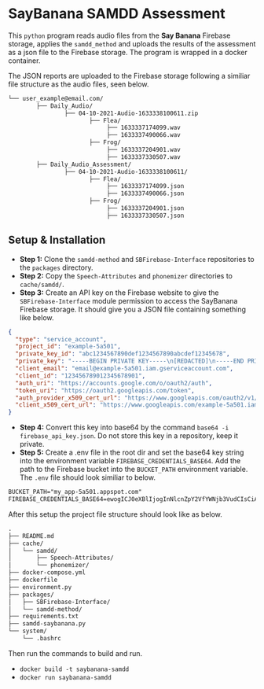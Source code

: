# SayBanana SAMDD Assessment
This  `python` program reads audio files from the **Say Banana** Firebase storage, applies the `samdd_method` and uploads the results of the assessment as a json file to the Firebase storage.
The program is wrapped in a docker container.

The JSON reports are uploaded to the Firebase storage following a similiar file structure as the audio files, seen below.
```txt
└── user_example@email.com/ 
        ├── Daily_Audio/
                ├── 04-10-2021-Audio-1633338100611.zip
                       ├── Flea/
                            ├── 1633337174099.wav
                            ├── 1633337490066.wav
                       ├── Frog/
                            ├── 1633337204901.wav
                            ├── 1633337330507.wav
        ├── Daily_Audio_Assessment/
                ├── 04-10-2021-Audio-1633338100611/
                       ├── Flea/
                            ├── 1633337174099.json
                            ├── 1633337490066.json
                       ├── Frog/
                            ├── 1633337204901.json
                            ├── 1633337330507.json
```

## Setup & Installation

- **Step 1:** Clone the `samdd-method` and `SBFirebase-Interface` repositories to the `packages` directory.
- **Step 2:** Copy the  `Speech-Attributes` and `phonemizer` directories to `cache/samdd/`.
- **Step 3:** Create an API key on the Firebase website to give the `SBFirebase-Interface` module permission to access the SayBanana Firebase storage. It should give you a JSON file containing something like below.
```json
{
  "type": "service_account",
  "project_id": "example-5a501",
  "private_key_id": "abc1234567890def1234567890abcdef12345678",
  "private_key": "-----BEGIN PRIVATE KEY-----\n[REDACTED]\n-----END PRIVATE KEY-----\n",
  "client_email": "email@example-5a501.iam.gserviceaccount.com",
  "client_id": "123456789012345678901",
  "auth_uri": "https://accounts.google.com/o/oauth2/auth",
  "token_uri": "https://oauth2.googleapis.com/token",
  "auth_provider_x509_cert_url": "https://www.googleapis.com/oauth2/v1/certs",
  "client_x509_cert_url": "https://www.googleapis.com/example-5a501.iam.gserviceaccount.com"
}
```
- **Step 4:** Convert this key into base64 by the command `base64 -i firebase_api_key.json`. Do not store this key in a repository, keep it private.
- **Step 5:** Create a .env file in the root dir and set the base64 key string into the environment variable `FIREBASE_CREDENTIALS_BASE64`. Add the path to the Firebase bucket into the `BUCKET_PATH` environment variable. The `.env` file should look similiar to below.
```txt
BUCKET_PATH="my_app-5a501.appspot.com" 
FIREBASE_CREDENTIALS_BASE64=ewogICJ0eXBlIjogInNlcnZpY2VfYWNjb3VudCIsCiAgIn....
```

After this setup the project file structure should look like as below.
```txt
.
├── README.md
├── cache/
│   └── samdd/
│       ├── Speech-Attributes/
│       └── phonemizer/
├── docker-compose.yml
├── dockerfile
├── environment.py
├── packages/
│   ├── SBFirebase-Interface/
│   └── samdd-method/
├── requirements.txt
├── samdd-saybanana.py
└── system/
    └── .bashrc
```

Then run the commands to build and run.
- `docker build -t saybanana-samdd`
- `docker run saybanana-samdd`